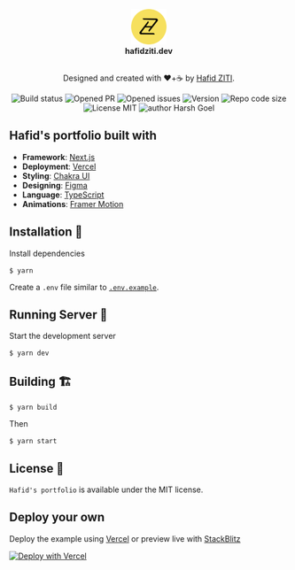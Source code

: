 <div align="center">
  <img alt="HZ logo" src="docs/hz-logo.svg" height="64" />
</div>

<div align="center">
  <strong>
    hafidziti.dev
  </strong>
</div>
  
<br>
  
<p align="center">
Designed and created with ❤️+☕ by <a href="https://hafidziti.dev">Hafid ZITI</a>.
</p>

<p align="center">
    <img src="https://img.shields.io/github/workflow/status/HafidZiti/hafidziti.dev/ci" alt="Build status"/>
    <img src="https://img.shields.io/github/issues-pr/HafidZiti/hafidziti.dev" alt="Opened PR"/>
    <img src="https://img.shields.io/github/issues/HafidZiti/hafidziti.dev" alt="Opened issues"/>
    <img src="https://img.shields.io/github/package-json/v/HafidZiti/hafidziti.dev" alt="Version"/>
    <img src="https://img.shields.io/github/languages/code-size/HafidZiti/hafidziti.dev" alt="Repo code size"/>
    <img src="https://img.shields.io/github/license/HafidZiti/hafidziti.dev" alt="License MIT"/>
    <img src="https://img.shields.io/badge/author-Hafid%20Ziti-blue" alt="author Harsh Goel"/>
    
</p>

## Hafid's portfolio built with

- **Framework**: [Next.js](https://nextjs.org/)
- **Deployment**: [Vercel](https://vercel.com)
- **Styling**: [Chakra UI](https://chakra-ui.com/)
- **Designing**: [Figma](https://figma.com/)
- **Language**: [TypeScript](https://typescriptlang.org/)
- **Animations**: [Framer Motion](https://framer.com/motion)

## Installation 🔧

Install dependencies

```
$ yarn
```

Create a `.env` file similar to [`.env.example`](https://github.com/hafid//blob/main/.env.example).

## Running Server 🚀

Start the development server

```
$ yarn dev
```

## Building 🏗️

```
$ yarn build
```

Then

```
$ yarn start
```

## License 📜

`Hafid's portfolio` is available under the MIT license.

## Deploy your own

Deploy the example using [Vercel](https://vercel.com?utm_source=github&utm_medium=readme&utm_campaign=next-example) or preview live with [StackBlitz](https://stackblitz.com/github/vercel/next.js/tree/canary/examples/with-chakra-ui-typescript)

[![Deploy with Vercel](https://vercel.com/button)](https://vercel.com/new/git/external?repository-url=https://github.com/vercel/next.js/tree/canary/examples/with-chakra-ui-typescript&project-name=with-chakra-ui-typescript&repository-name=with-chakra-ui-typescript)
